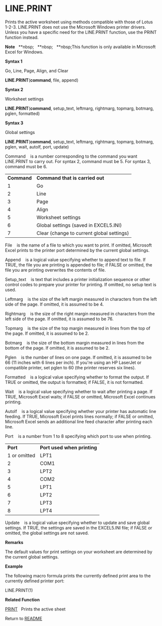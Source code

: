# LINE.PRINT

Prints the active worksheet using methods compatible with those of Lotus
1-2-3. LINE.PRINT does not use the Microsoft Windows printer drivers.
Unless you have a specific need for the LINE.PRINT function, use the
PRINT function instead.

**Note**&nbsp;&nbsp;&nbsp;**nbsp;&nbsp;&nbsp;&nbsp;**nbsp;&nbsp;&nbsp;&nbsp;**nbsp;This function is only available in Microsoft
Excel for Windows.

**Syntax 1**

Go, Line, Page, Align, and Clear

**LINE.PRINT**(**command**, file, append)

**Syntax 2**

Worksheet settings

**LINE.PRINT**(**command**, setup\_text, leftmarg, rightmarg, topmarg,
botmarg, pglen, formatted)

**Syntax 3**

Global settings

**LINE.PRINT**(**command**, setup\_text, leftmarg, rightmarg, topmarg,
botmarg, pglen, wait, autolf, port, update)

Command&nbsp;&nbsp;&nbsp;&nbsp;is a number corresponding to the command
you want LINE.PRINT to carry out. For syntax 2, command must be 5. For
syntax 3, command must be 6.

|             |                                           |
| ----------- | ----------------------------------------- |
| **Command** | **Command that is carried out**           |
| 1           | Go                                        |
| 2           | Line                                      |
| 3           | Page                                      |
| 4           | Align                                     |
| 5           | Worksheet settings                        |
| 6           | Global settings (saved in EXCEL5.INI)     |
| 7           | Clear (change to current global settings) |

File&nbsp;&nbsp;&nbsp;&nbsp;is the name of a file to which you want to
print. If omitted, Microsoft Excel prints to the printer port determined
by the current global settings.

Append&nbsp;&nbsp;&nbsp;&nbsp;is a logical value specifying whether to
append text to file. If TRUE, the file you are printing is appended to
file; if FALSE or omitted, the file you are printing overwrites the
contents of file.

Setup\_text&nbsp;&nbsp;&nbsp;&nbsp;is text that includes a printer
initialization sequence or other control codes to prepare your printer
for printing. If omitted, no setup text is used.

Leftmarg&nbsp;&nbsp;&nbsp;&nbsp;is the size of the left margin measured
in characters from the left side of the page. If omitted, it is assumed
to be 4.

Rightmarg&nbsp;&nbsp;&nbsp;&nbsp;is the size of the right margin
measured in characters from the left side of the page. If omitted, it is
assumed to be 76.

Topmarg&nbsp;&nbsp;&nbsp;&nbsp;is the size of the top margin measured in
lines from the top of the page. If omitted, it is assumed to be 2.

Botmarg&nbsp;&nbsp;&nbsp;&nbsp;is the size of the bottom margin measured
in lines from the bottom of the page. If omitted, it is assumed to be 2.

Pglen&nbsp;&nbsp;&nbsp;&nbsp;is the number of lines on one page. If
omitted, it is assumed to be 66 (11 inches with 6 lines per inch). If
you're using an HP LaserJet or compatible printer, set pglen to 60 (the
printer reserves six lines).

Formatted&nbsp;&nbsp;&nbsp;&nbsp;is a logical value specifying whether
to format the output. If TRUE or omitted, the output is formatted; if
FALSE, it is not formatted.

Wait&nbsp;&nbsp;&nbsp;&nbsp;is a logical value specifying whether to
wait after printing a page. If TRUE, Microsoft Excel waits; if FALSE or
omitted, Microsoft Excel continues printing.

Autolf&nbsp;&nbsp;&nbsp;&nbsp;is a logical value specifying whether your
printer has automatic line feeding. If TRUE, Microsoft Excel prints
lines normally; if FALSE or omitted, Microsoft Excel sends an additional
line feed character after printing each line.

Port&nbsp;&nbsp;&nbsp;&nbsp;is a number from 1 to 8 specifying which
port to use when printing.

|              |                             |
| ------------ | --------------------------- |
| **Port**     | **Port used when printing** |
| 1 or omitted | LPT1                        |
| 2            | COM1                        |
| 3            | LPT2                        |
| 4            | COM2                        |
| 5            | LPT1                        |
| 6            | LPT2                        |
| 7            | LPT3                        |
| 8            | LPT4                        |

Update&nbsp;&nbsp;&nbsp;&nbsp;is a logical value specifying whether to
update and save global settings. If TRUE, the settings are saved in the
EXCEL5.INI file; if FALSE or omitted, the global settings are not saved.

**Remarks**

The default values for print settings on your worksheet are determined
by the current global settings.

**Example**

The following macro formula prints the currently defined print area to
the currently defined printer port:

LINE.PRINT(1)

**Related Function**

[PRINT](PRINT.md)&nbsp;&nbsp;&nbsp;Prints the active sheet



Return to [README](README.md)

